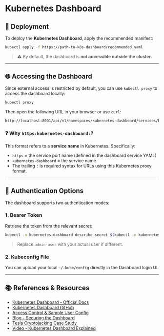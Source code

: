 # Kubernetes Dashboard

## 🚀 Deployment

To deploy the **Kubernetes Dashboard**, apply the recommended manifest:

```bash
kubectl apply -f https://path-to-k8s-dashboard/recommended.yaml
```

> ⚠️ By default, the dashboard is **not accessible outside the cluster**.

---

## 🌐 Accessing the Dashboard

Since external access is restricted by default, you can use `kubectl proxy` to access the dashboard locally:

```bash
kubectl proxy
```

Then open the following URL in your browser or use `curl`:

```bash
http://localhost:8001/api/v1/namespaces/kubernetes-dashboard/services/https:kubernetes-dashboard:/proxy/
```

### ❓ Why `https:kubernetes-dashboard:`?

This format refers to a **service name** in Kubernetes. Specifically:
- `https` = the service port name (defined in the dashboard service YAML)
- `kubernetes-dashboard` = the service name
- The trailing `:` is required syntax for URLs using this Kubernetes proxy format.

---

## 🔐 Authentication Options

The dashboard supports two authentication modes:

### 1. **Bearer Token**
Retrieve the token from the relevant secret:

```bash
kubectl -n kubernetes-dashboard describe secret $(kubectl -n kubernetes-dashboard get secret | grep admin-user | awk '{print $1}')
```

> Replace `admin-user` with your actual user if different.

### 2. **Kubeconfig File**
You can upload your local `~/.kube/config` directly in the Dashboard login UI.

---

## 📚 References & Resources

- [Kubernetes Dashboard - Official Docs](https://kubernetes.io/docs/tasks/access-application-cluster/web-ui-dashboard/)
- [Kubernetes Dashboard GitHub](https://github.com/kubernetes/dashboard)
- [Access Control & Sample User Config](https://github.com/kubernetes/dashboard/blob/master/docs/user/access-control/creating-sample-user.md)
- [Blog - Securing the Dashboard](https://blog.heptio.com/on-securing-the-kubernetes-dashboard-16b09b1b7aca)
- [Tesla Cryptojacking Case Study](https://redlock.io/blog/cryptojacking-tesla)
- [Video - Kubernetes Dashboard Explained](https://www.youtube.com/watch?v=od8TnIvuADg)

